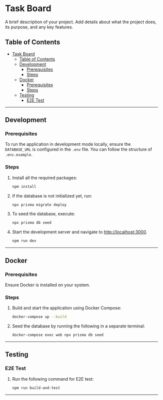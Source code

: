 # Task Board

A brief description of your project. Add details about what the project does, its purpose, and any key features.

## Table of Contents

- [Task Board](#task-board)
  - [Table of Contents](#table-of-contents)
  - [Development](#development)
    - [Prerequisites](#prerequisites)
    - [Steps](#steps)
  - [Docker](#docker)
    - [Prerequisites](#prerequisites-1)
    - [Steps](#steps-1)
  - [Testing](#testing)
    - [E2E Test](#e2e-test)

---

## Development

### Prerequisites

To run the application in development mode locally, ensure the `DATABASE_URL` is configured in the `.env` file. You can follow the structure of `.env.example`.

### Steps

1. Install all the required packages:

   ```bash
   npm install
   ```

2. If the database is not initialized yet, run:

   ```bash
   npx prisma migrate deploy
   ```

3. To seed the database, execute:

   ```bash
   npx prisma db seed
   ```

4. Start the development server and navigate to [http://localhost:3000](http://localhost:3000).

   ```bash
   npm run dev
   ```

---

## Docker

### Prerequisites

Ensure Docker is installed on your system.

### Steps

1. Build and start the application using Docker Compose:

   ```bash
   docker-compose up --build
   ```

2. Seed the database by running the following in a separate terminal:

   ```bash
   docker-compose exec web npx prisma db seed
   ```

---

## Testing

### E2E Test

1. Run the following command for E2E test:

   ```bash
   npm run build-and-test
   ```

---
